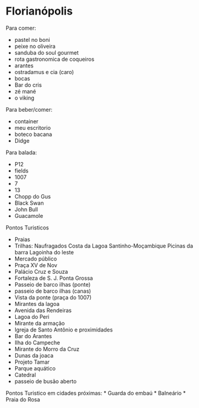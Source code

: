 # Florianópolis

Para comer:
* pastel no boni
* peixe no oliveira
* sanduba do soul gourmet
* rota gastronomica de coqueiros
* arantes
* ostradamus e cia (caro)
* bocas
* Bar do cris
* zé mané
* o viking

Para beber/comer:
* container 
* meu escritorio
* boteco bacana
* Didge

Para balada:
* P12
* fields
* 1007
* 7
* 13
* Chopp do Gus
* Black Swan
* John Bull
* Guacamole

Pontos Turisticos
* Praias
* Trilhas:
	Naufragados
	Costa da Lagoa
	Santinho-Moçambique
	Picinas da barra
	Lagoinha do leste
* Mercado público
* Praça XV de Nov
* Palácio Cruz e Souza
* Fortaleza de S. J. Ponta Grossa
* Passeio de barco ilhas (ponte)
* passeio de barco ilhas (canas)
* Vista da ponte (praça do 1007)
* Mirantes da lagoa
* Avenida das Rendeiras
* Lagoa do Peri
* Mirante da armação
* Igreja de Santo Antônio e proximidades
* Bar do Arantes
* Ilha do Campeche
* Mirante do Morro da Cruz
* Dunas da joaca
* Projeto Tamar
* Parque aquático
* Catedral
* passeio de busão aberto


Pontos Turistico em cidades próximas:
	* Guarda do embaú
	* Balneário
	* Praia do Rosa

